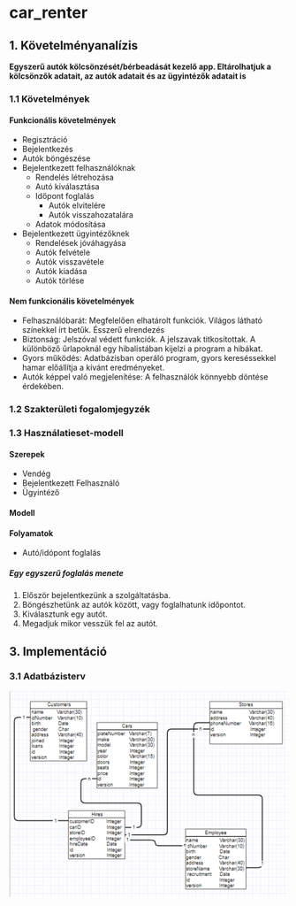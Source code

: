 # car_renter

## 1. Követelményanalízis
**Egyszerű autók kölcsönzését/bérbeadását kezelő app. Eltárolhatjuk a kölcsönzők adatait, az autók adatait és az ügyintézők adatait is**
### 1.1 Követelmények

#### Funkcionális követelmények
 - Regisztráció
 - Bejelentkezés
 - Autók böngészése
 - Bejelentkezett felhasználóknak   
   - Rendelés létrehozása
   - Autó kiválasztása
   - Időpont foglalás
     - Autók elvitelére
     - Autók visszahozatalára
   - Adatok módosítása
 - Bejelentkezett ügyintézőknek
   - Rendelések jóváhagyása
   - Autók felvétele
   - Autók visszavétele
   - Autók kiadása
   - Autók törlése
#### Nem funkcionális követelmények
  - Felhasználóbarát: Megfelelően elhatárolt funkciók. Világos látható színekkel írt betűk. Ésszerű elrendezés
  - Biztonság: Jelszóval védett funkciók. A jelszavak titkosítottak.
    A különböző űrlapoknál egy hibalistában kijelzi a program a hibákat.
  - Gyors működés: Adatbázisban operáló program, gyors kereséssekkel hamar előállítja a kívánt eredményeket.
  - Autók képpel való megjelenítése: A felhasználók könnyebb döntése érdekében.

### 1.2 Szakterületi fogalomjegyzék

### 1.3 Használatieset-modell
    
#### Szerepek

- Vendég
- Bejelentkezett Felhasználó
- Ügyintéző

#### Modell

#### Folyamatok 
  - Autó/idópont foglalás
  

##### Egy egyszerű foglalás menete

 1. Először bejelentkezünk a szolgáltatásba.
 2. Böngészhetünk az autók között, vagy foglalhatunk időpontot.
 3. Kiválasztunk egy autót.
 4. Megadjuk mikor vesszük fel az autót.

## 3. Implementáció

### 3.1 Adatbázisterv

![Database terv](pictures/database.PNG)
